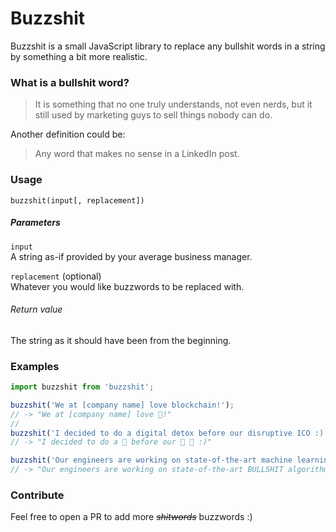 # Buzzshit

Buzzshit is a small JavaScript library to replace any bullshit words in a string by something a bit more realistic.

###  What is a bullshit word?

> It is something that no one truly understands, not even nerds, but it still used by marketing guys to sell things nobody can do.

Another definition could be:

> Any word that makes no sense in a LinkedIn post.

### Usage

```
buzzshit(input[, replacement])
```

##### Parameters

`input`<br />
A string as-if provided by your average business manager.

`replacement` (optional)<br />
Whatever you would like buzzwords to be replaced with.

###### Return value

The string as it should have been from the beginning.

### Examples

``` JavaScript
import buzzshit from 'buzzshit';

buzzshit('We at [company name] love blockchain!');
// -> "We at [company name] love 💩!"
//
buzzshit('I decided to do a digital detox before our disruptive ICO :)');
// -> "I decided to do a 💩 before our 💩 💩 :)"

buzzshit('Our engineers are working on state-of-the-art machine learning algorithms.', 'BULLSHIT');
// -> "Our engineers are working on state-of-the-art BULLSHIT algorithms."
```

### Contribute

Feel free to open a PR to add more _~~shitwords~~_ buzzwords :)
